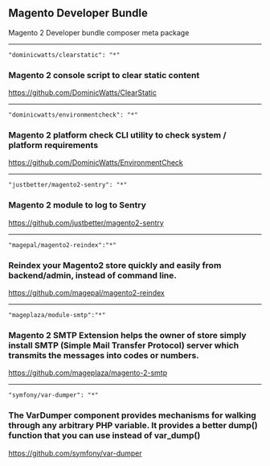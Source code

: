 ## Magento Developer Bundle

Magento 2 Developer bundle composer meta package

---

    "dominicwatts/clearstatic": "*"
    
### Magento 2 console script to clear static content

https://github.com/DominicWatts/ClearStatic 
   
---
   
    "dominicwatts/environmentcheck": "*"
    
### Magento 2 platform check CLI utility to check system / platform requirements
  
https://github.com/DominicWatts/EnvironmentCheck  
    
---
    
    "justbetter/magento2-sentry": "*"
    
### Magento 2 module to log to Sentry

https://github.com/justbetter/magento2-sentry

---

    "magepal/magento2-reindex":"*"

### Reindex your Magento2 store quickly and easily from backend/admin, instead of command line. 

https://github.com/magepal/magento2-reindex

---

    "mageplaza/module-smtp":"*"
    
### Magento 2 SMTP Extension helps the owner of store simply install SMTP (Simple Mail Transfer Protocol) server which transmits the messages into codes or numbers.

https://github.com/mageplaza/magento-2-smtp

---

    "symfony/var-dumper": "*"
    
### The VarDumper component provides mechanisms for walking through any arbitrary PHP variable. It provides a better dump() function that you can use instead of var_dump()

https://github.com/symfony/var-dumper
